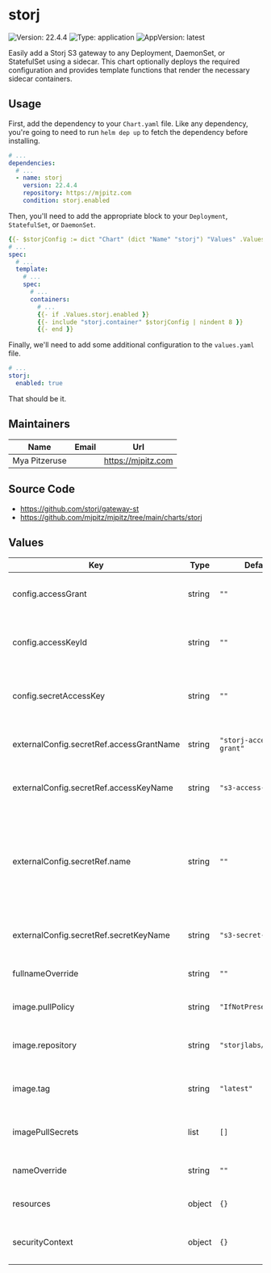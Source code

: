 # storj

![Version: 22.4.4](https://img.shields.io/badge/Version-22.4.4-informational?style=flat-square) ![Type: application](https://img.shields.io/badge/Type-application-informational?style=flat-square) ![AppVersion: latest](https://img.shields.io/badge/AppVersion-latest-informational?style=flat-square)

Easily add a Storj S3 gateway to any Deployment, DaemonSet, or StatefulSet using a sidecar. This chart optionally
deploys the required configuration and provides template functions that render the necessary sidecar containers.

## Usage

First, add the dependency to your `Chart.yaml` file. Like any dependency, you're going to need to run `helm dep up` to
fetch the dependency before installing.

```yaml
# ...
dependencies:
  # ...
  - name: storj
    version: 22.4.4
    repository: https://mjpitz.com
    condition: storj.enabled
```

Then, you'll need to add the appropriate block to your `Deployment`, `StatefulSet`, or `DaemonSet`.

```yaml
{{- $storjConfig := dict "Chart" (dict "Name" "storj") "Values" .Values.storj "Release" .Release -}}
# ...
spec:
  # ...
  template:
    # ...
    spec:
      # ...
      containers:
        # ...
        {{- if .Values.storj.enabled }}
        {{- include "storj.container" $storjConfig | nindent 8 }}
        {{- end }}
```

Finally, we'll need to add some additional configuration to the `values.yaml` file.

```yaml
# ...
storj:
  enabled: true
```

That should be it.

## Maintainers

| Name          | Email | Url                  |
| ------------- | ----- | -------------------- |
| Mya Pitzeruse |       | <https://mjpitz.com> |

## Source Code

- <https://github.com/storj/gateway-st>
- <https://github.com/mjpitz/mjpitz/tree/main/charts/storj>

## Values

| Key                                      | Type   | Default                | Description                                                                                                                                    |
| ---------------------------------------- | ------ | ---------------------- | ---------------------------------------------------------------------------------------------------------------------------------------------- |
| config.accessGrant                       | string | `""`                   | The access grant providing access to the Storj network.                                                                                        |
| config.accessKeyId                       | string | `""`                   | An access key id that's shared between the gateway and S3 client.                                                                              |
| config.secretAccessKey                   | string | `""`                   | A secret key that's shared between the gateway and S3 client.                                                                                  |
| externalConfig.secretRef.accessGrantName | string | `"storj-access-grant"` | The secret key name identifying the Storj access grant.                                                                                        |
| externalConfig.secretRef.accessKeyName   | string | `"s3-access-key"`      | The secret key name identifying the S3 access key id.                                                                                          |
| externalConfig.secretRef.name            | string | `""`                   | Specify the name of the secret containing the raw configuration. The keys in the secret must match the other properties in this configuration. |
| externalConfig.secretRef.secretKeyName   | string | `"s3-secret-key"`      | The secret key name identifying the S3 secret key.                                                                                             |
| fullnameOverride                         | string | `""`                   | Override the full name of the release.                                                                                                         |
| image.pullPolicy                         | string | `"IfNotPresent"`       | The pull policy to use for the gateway image.                                                                                                  |
| image.repository                         | string | `"storjlabs/gateway"`  | The repository hosting the storjlabs/gateway image.                                                                                            |
| image.tag                                | string | `"latest"`             | Overrides the image tag whose default is the chart appVersion.                                                                                 |
| imagePullSecrets                         | list   | `[]`                   | Specify the secret containing the registry credentials.                                                                                        |
| nameOverride                             | string | `""`                   | Override the name of the release.                                                                                                              |
| resources                                | object | `{}`                   | Specify the resources for the pod.                                                                                                             |
| securityContext                          | object | `{}`                   | Specify the security context for the `storj` container.                                                                                        |
